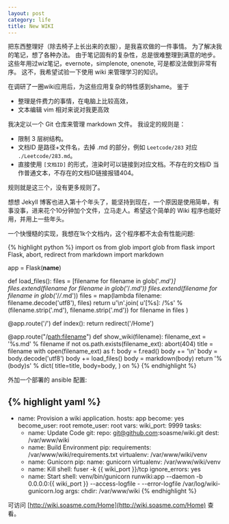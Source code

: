 ```yaml
---
layout: post
category: life
title: New WIKI
---
```


把东西整理好（除去椅子上长出来的衣服），是我喜欢做的一件事情。
为了解决我的笔记，想了各种办法。
由于笔记固有的复杂性，总是很难整理到满意的地步。
这些年用过wiz笔记，evernote，simplenote, onenote, 可是都没法做到非常有序。
这不，我希望试验一下使用 wiki 来管理学习的知识。

在调研了一圈wiki应用后，为这些应用复杂的特性感到shame。
鉴于

- 整理是件费力的事情，在电脑上比较高效，
- 文本编辑 vim 相对来说对我更高效

我决定以一个 Git 仓库来管理 markdown 文件。
我设定的规则是：

- 限制 3 层树结构。
- 文档ID 是路径+文件名，去掉 .md 的部分，例如 `Leetcode/283` 对应 `./Leetcode/283.md`。
- 直接使用 `[文档ID]` 的形式，渲染时可以链接到对应文档。不存在的文档ID 当作普通文本，不存在的文档ID链接报错404。

规则就是这三个，没有更多规则了。

想想 Jekyll 博客也进入第十个年头了，能坚持到现在，一个原因是使用简单，有事没事，进来花个10分钟加个文件，立马走人。希望这个简单的 Wiki 程序也能好用，并用上一些年头。

一个快慢糙的实现，我想在1k个文档内，这个程序都不太会有性能问题:

{% highlight python %}
import os
from glob import glob
from flask import Flask, abort, redirect
from markdown import markdown

app = Flask(__name__)

def load_files():
    files = [filename for filename in glob('*.md')]
    files.extend(filename for filename in glob('*/*.md'))
    files.extend(filename for filename in glob('*/*/*.md'))
    files = map(lambda filename: filename.decode('utf8'), files)
    return u'\n'.join(
        u'[%s]: /%s' % (filename.strip('.md'), filename.strip('.md'))
        for filename in files
    )

@app.route('/')
def index():
    return redirect('/Home')

@app.route("/<path:filename>")
def show_wiki(filename):
    filename_ext = '%s.md' % filename
    if not os.path.exists(filename_ext):
        abort(404)
    title = filename
    with open(filename_ext) as f:
        body = f.read()
        body += '\n'
        body = body.decode('utf8')
        body += load_files()
        body = markdown(body)
    return '<html><head><title>%(title)s</title></head><body>%(body)s</body></html>' % dict(
        title=title,
        body=body,
    )
on %}
{% endhighlight %}

外加一个部署的 ansible 配置:

{% highlight yaml %}
---

- name: Provision a wiki application.
  hosts: app
  become: yes
  become_user: root
  remote_user: root
  vars:
    wiki_port: 9999
  tasks:
    - name: Update Code
      git:
        repo: git@github.com:soasme/wiki.git
        dest: /var/www/wiki
    - name: Build Environment
      pip:
        requirements: /var/www/wiki/requirements.txt
        virtualenv: /var/www/wiki/venv
    - name: Gunicorn
      pip:
        name: gunicorn
        virtualenv: /var/www/wiki/venv
    - name: Kill
      shell: fuser -k {{ wiki_port }}/tcp
      ignore_errors: yes
    - name: Start
      shell: venv/bin/gunicorn runwiki:app --daemon -b 0.0.0.0:{{ wiki_port }} --access-logfile -  --error-logfile /var/log/wiki-gunicorn.log
      args:
        chdir: /var/www/wiki
{% endhighlight %}

可访问 [http://wiki.soasme.com/Home](http://wiki.soasme.com/Home) 查看。

